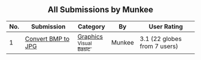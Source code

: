 ﻿<div align="center">

## All Submissions by Munkee

</div>

No.  | Submission | Category | By   | User Rating
---- | ---------- | -------- | ---- | -----------
1 | [Convert BMP to JPG<br />](https://github.com/Planet-Source-Code/munkee-convert-bmp-to-jpg__1-41722) | [Graphics<br /><sup>Visual Basic</sup>](../ByCategory/graphics__1-46.md) | Munkee | 3.1 (22 globes from 7 users)

